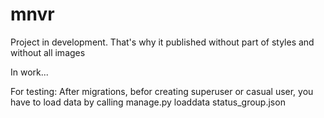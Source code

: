 # mnvr
Project in development.
That's why it published without part of styles and without all images

In work...

For testing:
After migrations, befor creating superuser or casual user, you have to 
load data by calling     manage.py loaddata status_group.json
